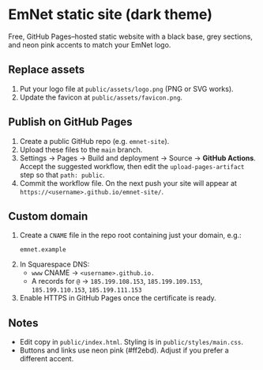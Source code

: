 # EmNet static site (dark theme)

Free, GitHub Pages–hosted static website with a black base, grey sections, and neon pink accents to match your EmNet logo.


## Replace assets
1. Put your logo file at `public/assets/logo.png` (PNG or SVG works).
2. Update the favicon at `public/assets/favicon.png`.

## Publish on GitHub Pages
1. Create a public GitHub repo (e.g. `emnet-site`).
2. Upload these files to the `main` branch.
3. Settings → Pages → Build and deployment → Source → **GitHub Actions**. Accept the suggested workflow, then edit the `upload-pages-artifact` step so that `path: public`.
4. Commit the workflow file. On the next push your site will appear at `https://<username>.github.io/emnet-site/`.

## Custom domain
1. Create a `CNAME` file in the repo root containing just your domain, e.g.:
   ```
   emnet.example
   ```
2. In Squarespace DNS:
   - `www` CNAME → `<username>.github.io.`
   - A records for `@` → `185.199.108.153`, `185.199.109.153`, `185.199.110.153`, `185.199.111.153`
3. Enable HTTPS in GitHub Pages once the certificate is ready.

## Notes
- Edit copy in `public/index.html`. Styling is in `public/styles/main.css`.
- Buttons and links use neon pink (#ff2ebd). Adjust if you prefer a different accent.
